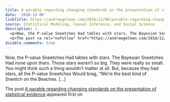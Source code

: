 ```yaml
---
title: A parable regarding changing standards on the presentation of statistical evidence
date: '2018-12-06'
linkTitle: https://andrewgelman.com/2018/12/06/parable-regarding-changing-standards-presentation-statistical-evidence/
source: Statistical Modeling, Causal Inference, and Social Science
description: |-
  <p>Now, the P-value Sneetches Had tables with stars. The Bayesian Sneetches Had none upon thars. Those stars weren’t so big. They were really so small. You might think such a thing wouldn’t matter at all. But, because they had stars, all the P-value Sneetches Would brag, “We’re the best kind of Sneetch on the Beaches. [&#8230;]</p>
  <p>The post <a rel="nofollow" href="https://andrewgelman.com/2018/12/06/parable-regarding-changing-standards-presentation-statistical-evidence/">A parable regarding changing standards on the presentation of statistical evidence</a> appeared first on <a ...
disable_comments: true
---
```

<p>Now, the P-value Sneetches Had tables with stars. The Bayesian Sneetches Had none upon thars. Those stars weren’t so big. They were really so small. You might think such a thing wouldn’t matter at all. But, because they had stars, all the P-value Sneetches Would brag, “We’re the best kind of Sneetch on the Beaches. [&#8230;]</p>
<p>The post <a rel="nofollow" href="https://andrewgelman.com/2018/12/06/parable-regarding-changing-standards-presentation-statistical-evidence/">A parable regarding changing standards on the presentation of statistical evidence</a> appeared first on <a ...